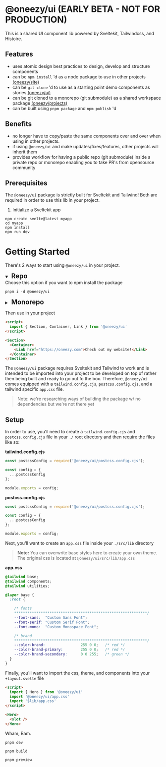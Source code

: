 # @oneezy/ui (EARLY BETA - NOT FOR PRODUCTION)
This is a shared UI component lib powered by Sveltekit, Tailwindcss, and Histoire.

## Features
- uses atomic design best practices to design, develop and structure components
- can be `npm install` 'd as a node package to use in other projects [(oneezy/site)](https://github.com/oneezy/site)
- can be `git clone` 'd to use as a starting point demo components as stories [(oneezy/ui)](https://github.com/oneezy/ui)
- can be git cloned to a monorepo (git submodule) as a shared workspace package [(oneezy/projects)](https://github.com/oneezy/projects)
- can be built using `pnpm package` and `npm publish` 'd

## Benefits 
- no longer have to copy/paste the same components over and over when using in other projects.
- if using `@oneezy/ui` and make updates/fixes/features, other projects will inherit them
- provides workflow for having a public repo (git submodule) inside a private repo or monorepo enabling you to take PR's from opensource community

## Prerequisites
The `@oneezy/ui` package is strictly built for Sveltekit and Tailwind! Both are required in order to use this lib in your project. 

1. Initialize a Sveltekit app

```
npm create svelte@latest myapp
cd myapp
npm install
npm run dev
```

# Getting Started
There's 2 ways to start using `@oneezy/ui` in your project.

<details open>
<summary><h2 style="display: inline">&nbsp;Repo</h2></summary>
Choose this option if you want to npm install the package

```
pnpm i -d @oneezy/ui
```


</details>

<details>
<summary><h2 style="display: inline">&nbsp;Monorepo</h2></summary>
Choose this option if you want to include the package inside a monorepo as a workspace

```
git clone https://github.com/oneezy/ui.git +ui
```
</details>

Then use in your project
```html
<script>
  import { Section, Container, Link } from '@oneezy/ui'
</script>

<Section>
  <Container>
    <Link href="https://oneezy.com">Check out my website!</Link>
  </Container>
</Section>
```

The `@oneezy/ui` package requires Sveltekit and Tailwind to work and is intended to be imported into your project to be developed on top of rather then being built and ready to go out fo the box. Therefore, `@oneezy/ui` comes equipped with a `tailwind.config.cjs`, `postcss.config.cjs`, and a tailwind specific `app.css` file. 

> Note: we're researching ways of building the package w/ no dependencies but we're not there yet

## Setup
In order to use, you'll need to create a `tailwind.config.cjs` and `postcss.config.cjs` file in your `./` root directory and then require the files like so:

**tailwind.config.cjs**
```js
const postcssConfig = require('@oneezy/ui/postcss.config.cjs');

const config = {
  ...postcssConfig
};

module.exports = config;
```

**postcss.config.cjs**
```js
const postcssConfig = require('@oneezy/ui/postcss.config.cjs');

const config = {
  ...postcssConfig
};

module.exports = config;
```

Next, you'll want to create an `app.css` file inside your `./src/lib` directory
> **Note:** You can overwrite base styles here to create your own theme. The original css is located at `@oneezy/ui/src/lib/app.css`

**app.css**
```css
@tailwind base;
@tailwind components;
@tailwind utilities;

@layer base {
  :root {

    /* fonts
    ************************************************************/
    --font-sans:  "Custom Sans Font";
    --font-serif: "Custom Serif Font";
    --font-mono:  "Custom Monospace Font";

    /* brand
    ************************************************************/
    --color-brand:                255 0 0;   /* red */
    --color-brand-primary:        255 0 0;   /* red */
    --color-brand-secondary:      0 0 255;   /* green */
  }
}
```

Finally, you'll want to import the css, theme, and components into your `+layout.svelte` file

```html
<script>
  import { Hero } from '@oneezy/ui'
  import '@oneezy/ui/app.css'
  import '$lib/app.css'
</script>

<Hero>
  <slot />
</Hero>
```

Wham, Bam.
```
pnpm dev

pnpm build

pnpm preview
```

